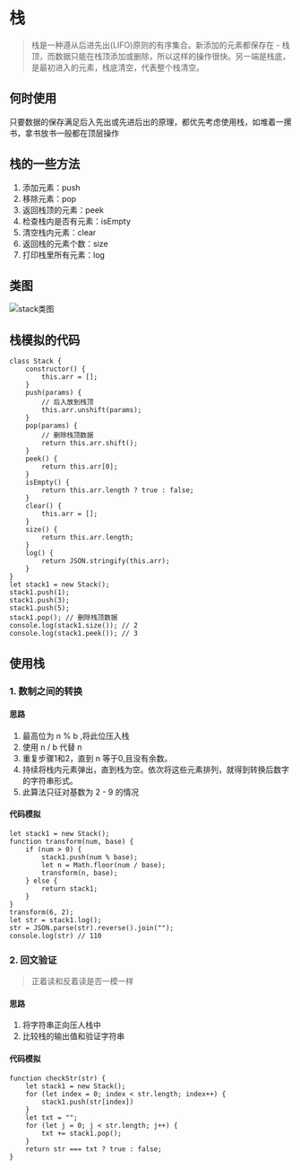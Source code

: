 # 栈
> 栈是一种遵从后进先出(LIFO)原则的有序集合。新添加的元素都保存在 - 栈顶，而数据只能在栈顶添加或删除，所以这样的操作很快。另一端是栈底，是最初进入的元素，栈底清空，代表整个栈清空。

## 何时使用
只要数据的保存满足后入先出或先进后出的原理，都优先考虑使用栈，如堆着一摞书，拿书放书一般都在顶层操作

## 栈的一些方法
1. 添加元素：push
2. 移除元素：pop
3. 返回栈顶的元素：peek
4. 检查栈内是否有元素：isEmpty
5. 清空栈内元素：clear
6. 返回栈的元素个数：size
7. 打印栈里所有元素：log

## 类图
![stack类图](https://tomz-1253937763.cos.ap-guangzhou.myqcloud.com/img/201812/stack.png)

## 栈模拟的代码
```
class Stack {
    constructor() {
        this.arr = [];
    }
    push(params) {
        // 后入放到栈顶
        this.arr.unshift(params);
    }
    pop(params) {
        // 删除栈顶数据
        return this.arr.shift();
    }
    peek() {
        return this.arr[0];
    }
    isEmpty() {
        return this.arr.length ? true : false;
    }
    clear() {
        this.arr = [];
    }
    size() {
        return this.arr.length;
    }
    log() {
        return JSON.stringify(this.arr);
    }
}
let stack1 = new Stack();
stack1.push(1);
stack1.push(3);
stack1.push(5);
stack1.pop(); // 删除栈顶数据
console.log(stack1.size()); // 2
console.log(stack1.peek()); // 3
```

## 使用栈
### 1. 数制之间的转换
#### 思路
1. 最高位为 n % b ,将此位压入栈
2. 使用 n / b 代替 n
3. 重复步骤1和2，直到 n 等于0,且没有余数。
4. 持续将栈内元素弹出，直到栈为空。依次将这些元素排列，就得到转换后数字的字符串形式。
5. 此算法只征对基数为 2 - 9 的情况

#### 代码模拟
```
let stack1 = new Stack();
function transform(num, base) {
    if (num > 0) {
        stack1.push(num % base);
        let n = Math.floor(num / base);
        transform(n, base);
    } else {
        return stack1;
    }
}
transform(6, 2);
let str = stack1.log();
str = JSON.parse(str).reverse().join("");
console.log(str) // 110
```

### 2. 回文验证
> 正着读和反着读是否一模一样

#### 思路
1. 将字符串正向压人栈中
2. 比较栈的输出值和验证字符串

#### 代码模拟
```
function checkStr(str) {
    let stack1 = new Stack();
    for (let index = 0; index < str.length; index++) {
        stack1.push(str[index])
    }
    let txt = "";
    for (let j = 0; j < str.length; j++) {
        txt += stack1.pop();
    }
    return str === txt ? true : false;
}
```